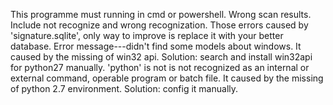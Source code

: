 This programme must running in cmd or powershell.
    Wrong scan results. Include not recognize and wrong recognization. Those errors caused by 'signature.sqlite', only way to improve is replace it with your better database.
    Error message---didn't find some models about windows. It caused by the missing of win32 api. Solution: search and install win32api for python27 manually.
   'python' is not is not recognized as an internal or external command, operable program or batch file. It caused by the missing of python 2.7 environment. Solution: config it manually.
